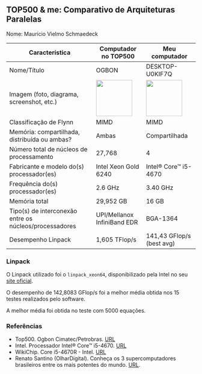 TOP500 & me: Comparativo de Arquiteturas Paralelas
--------------------------------------------------

Nome: Maurício Vielmo Schmaedeck

| Característica                                            | Computador no TOP500    | Meu computador            |
| --------------------------------------------------------- | ----------------------- | ------------------------- |
| Nome/Título                                               | OGBON                   | DESKTOP-U0KIF7Q           |
| Imagem (foto, diagrama, screenshot, etc.)                 | <img src="http://www.senaicimatec.com.br/wp-content/uploads/2019/11/1280862e-7f1f-4593-996b-79590a641ad3.jpg" height="96" /> | <img src="https://waz.vteximg.com.br/arquivos/ids/181944-1000-1000/96687-1-gabinete_nzxt_m59_classic_series_preto_m59_001bk_box-5.jpg?v=636529340851830000" width="96" />|
| Classificação de Flynn                                    | MIMD                    | MIMD                      |
| Memória: compartilhada, distribuída ou ambas?             | Ambas                   | Compartilhada             |
| Número total de núcleos de processamento                  | 27,768                  | 4                         |
| Fabricante e modelo do(s) processador(es)                 | Intel Xeon Gold 6240    | Intel® Core™ i5-4670      |
| Frequência do(s) processador(es)                          | 2.6 GHz                 | 3.40 GHz                  |
| Memória total                                             | 29,952 GB               | 16 GB                     |
| Tipo(s) de interconexão entre os núcleos/processadores    | UPI/Mellanox InfiniBand EDR | BGA-1364                  |
| Desempenho Linpack                                        | 1,605 TFlop/s           | 141,43 GFlop/s (best avg) |

### Linpack

O Linpack utilizado foi o `linpack_xeon64`, disponibilizado pela Intel no seu [site oficial](https://software.intel.com/en-us/articles/intel-mkl-benchmarks-suite).

O desempenho de 142,8083 GFlop/s foi a melhor média obtida nos 15 testes realizados pelo software. 

A melhor média foi obtida no teste com 5000 equações.

### Referências
- Top500. Ogbon Cimatec/Petrobras. [URL](https://top500.org/system/179703)
- Intel. Processador Intel® Core™ i5-4670. [URL](https://ark.intel.com/content/www/br/pt/ark/products/75047/intel-core-i5-4670-processor-6m-cache-up-to-3-80-ghz.html)
- WikiChip. Core i5-4670R - Intel. [URL](https://en.wikichip.org/wiki/intel/core_i5/i5-4670r)
- Renato Santino (OlharDigital). Conheça os 3 supercomputadores brasileiros entre os mais potentes do mundo. [URL](https://olhardigital.com.br/noticia/conheca-os-3-supercomputadores-brasileiros-entre-os-mais-potentes-do-mundo/96844).